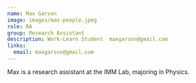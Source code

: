 ```yaml
---
name: Max Garson
image: images/max-people.jpeg
role: RA
group: Research Assistant  
description: Work-Learn Student  maxgarson@gmail.com
links:
  email: maxgarson@gmail.com
---
```


Max is a research assistant at the IMM Lab, majoring in Physics. 

